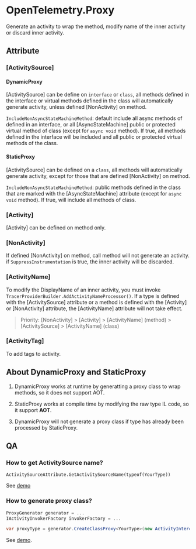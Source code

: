 # OpenTelemetry.Proxy

Generate an activity to wrap the method, modify name of the inner activity or discard inner activity.

## Attribute

### [ActivitySource]

#### DynamicProxy
[ActivitySource] can be define on `interface` or `class`, all methods defined in the interface or virtual methods defined in the class will automatically generate activity, unless defined [NonActivity] on method.

`IncludeNonAsyncStateMachineMethod`: default include all async methods of defined in an interface, or all [AsyncStateMachine] public or protected virtual method of class (except for `async void` method). If true, all methods defined in the interface will be included and all public or protected virtual methods of the class.

#### StaticProxy
[ActivitySource] can be defined on a `class`, all methods will automatically generate activity, except for those that are defined [NonActivity] on method.

`IncludeNonAsyncStateMachineMethod`: public methods defined in the class that are marked with the [AsyncStateMachine] attribute (except for `async void` method). If true, will include all methods of class.

### [Activity]
[Activity] can be defined on method only.

### [NonActivity]
If defined [NonActivity] on method, call method will not generate an activity. if `SuppressInstrumentation` is true, the inner activity will be discarded.

### [ActivityName]
To modify the DisplayName of an inner activity, you must invoke `TracerProviderBuilder.AddActivityNameProcessor()`. If a type is defined with the [ActivitySource] attribute or a method is defined with the [Activity] or [NonActivity] attribute, the [ActivityName] attribute will not take effect.

> Priority: [NonActivity] > [Activity] > [ActivityName] (method) > [ActivitySource] > [ActivityName] (class)

### [ActivityTag]

To add tags to activity.

## About DynamicProxy and StaticProxy

1. DynamicProxy works at runtime by generatting a proxy class to wrap methods, so it does not support AOT.

2. StaticProxy works at compile time by modifying the raw type IL code, so it support **AOT**.

3. DynamicProxy will not generate a proxy class if type has already been processed by StaticProxy.

## QA
### How to get ActivitySource name?
`ActivitySourceAttribute.GetActivitySourceName(typeof(YourType))`

See [demo](https://github.com/pengweiqhca/opentelemetry-proxy/blob/main/demo/OpenTelemetry.Proxy.Demo/Program.cs#L23)

### How to generate proxy class?
``` C#
ProxyGenerator generator = ...
IActivityInvokerFactory invokerFactory = ...

var proxyType = generator.CreateClassProxy<YourType>(new ActivityInterceptor(invokerFactory));
```
See [demo](https://github.com/pengweiqhca/opentelemetry-proxy/blob/main/demo/OpenTelemetry.DynamicProxy.Demo/ServiceCollectionExtensions.cs#L13).
